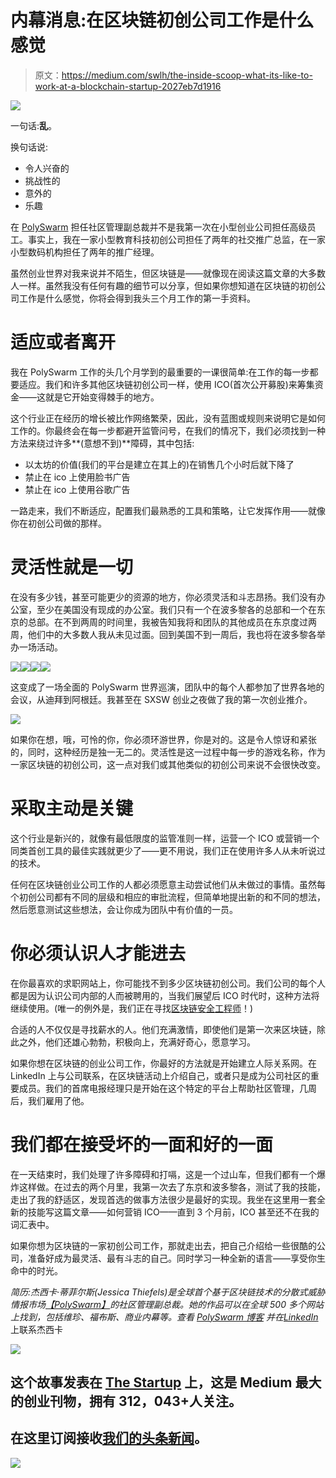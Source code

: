 # 内幕消息:在区块链初创公司工作是什么感觉

> 原文：<https://medium.com/swlh/the-inside-scoop-what-its-like-to-work-at-a-blockchain-startup-2027eb7d1916>

![](img/2e29a54928b7094fb77e6d42fd4911f7.png)

一句话:**乱**。

换句话说:

*   令人兴奋的
*   挑战性的
*   意外的
*   乐趣

在 [PolySwarm](https://polyswarm.io/) 担任社区管理副总裁并不是我第一次在小型创业公司担任高级员工。事实上，我在一家小型教育科技初创公司担任了两年的社交推广总监，在一家小型数码机构担任了两年的推广经理。

虽然创业世界对我来说并不陌生，但区块链是——就像现在阅读这篇文章的大多数人一样。虽然我没有任何有趣的细节可以分享，但如果你想知道在区块链的初创公司工作是什么感觉，你将会得到我头三个月工作的第一手资料。

# 适应或者离开

我在 PolySwarm 工作的头几个月学到的最重要的一课很简单:在工作的每一步都要适应。我们和许多其他区块链初创公司一样，使用 ICO(首次公开募股)来筹集资金——这就是它开始变得棘手的地方。

这个行业正在经历的增长被比作网络繁荣，因此，没有蓝图或规则来说明它是如何工作的。你最终会在每一步都避开监管问号，在我们的情况下，我们必须找到一种方法来绕过许多**(意想不到)**障碍，其中包括:

*   以太坊的价值(我们的平台是建立在其上的)在销售几个小时后就下降了
*   禁止在 ico 上使用脸书广告
*   禁止在 ico 上使用谷歌广告

一路走来，我们不断适应，配置我们最熟悉的工具和策略，让它发挥作用——就像你在初创公司做的那样。

# 灵活性就是一切

在没有多少钱，甚至可能更少的资源的地方，你必须灵活和斗志昂扬。我们没有办公室，至少在美国没有现成的办公室。我们只有一个在波多黎各的总部和一个在东京的总部。在不到两周的时间里，我被告知我将和团队的其他成员在东京度过两周，他们中的大多数人我从未见过面。回到美国不到一周后，我也将在波多黎各举办一场活动。

![](img/b7d692fd9a3ec93eacbc03afd5fe8228.png)![](img/806b60ffc8901efd127c73f3ec894e6f.png)![](img/94525853a659bda24dba1ba125aa6004.png)![](img/d6457cbedc8e48f7e3b4f11ffe80dabe.png)

这变成了一场全面的 PolySwarm 世界巡演，团队中的每个人都参加了世界各地的会议，从迪拜到阿根廷。我甚至在 SXSW 创业之夜做了我的第一次创业推介。

![](img/c9fae01a28137b4f393990cb3f040c0b.png)

如果你在想，哦，可怜的你，你必须环游世界，你是对的。这是令人惊讶和紧张的，同时，这种经历是独一无二的。灵活性是这一过程中每一步的游戏名称，作为一家区块链的初创公司，这一点对我们或其他类似的初创公司来说不会很快改变。

# 采取主动是关键

这个行业是新兴的，就像有最低限度的监管准则一样，运营一个 ICO 或营销一个同类首创工具的最佳实践就更少了——更不用说，我们正在使用许多人从未听说过的技术。

任何在区块链创业公司工作的人都必须愿意主动尝试他们从未做过的事情。虽然每个初创公司都有不同的层级和相应的审批流程，但简单地提出新的和不同的想法，然后愿意测试这些想法，会让你成为团队中有价值的一员。

# 你必须认识人才能进去

在你最喜欢的求职网站上，你可能找不到多少区块链初创公司。我们公司的每个人都是因为认识公司内部的人而被聘用的，当我们展望后 ICO 时代时，这种方法将继续使用。(唯一的例外是，我们正在寻找[区块链安全工程师](https://stackoverflow.com/jobs/companies/poly-swarm-technologies-inc)！)

合适的人不仅仅是寻找薪水的人。他们充满激情，即使他们是第一次来区块链，除此之外，他们还雄心勃勃，积极向上，充满好奇心，愿意学习。

如果你想在区块链的创业公司工作，你最好的方法就是开始建立人际关系网。在 LinkedIn 上与公司联系，在区块链活动上介绍自己，或者只是成为公司社区的重要成员。我们的首席电报经理只是开始在这个特定的平台上帮助社区管理，几周后，我们雇用了他。

# 我们都在接受坏的一面和好的一面

在一天结束时，我们处理了许多障碍和打嗝，这是一个过山车，但我们都有一个爆炸这样做。在过去的两个月里，我第一次去了东京和波多黎各，测试了我的技能，走出了我的舒适区，发现首选的做事方法很少是最好的实现。我坐在这里用一套全新的技能写这篇文章——如何营销 ICO——直到 3 个月前，ICO 甚至还不在我的词汇表中。

如果你想为区块链的一家初创公司工作，那就走出去，把自己介绍给一些很酷的公司，准备好成为最灵活、最有斗志的自己。同时学习一种全新的语言——享受你生命中的时光。

*简历:杰西卡·蒂菲尔斯(Jessica Thiefels)是全球首个基于区块链技术的分散式威胁情报市场*[*【PolySwarm】*](https://twitter.com/polyswarm)*的社区管理副总裁。她的作品可以在全球 500 多个网站上找到，包括维珍、福布斯、商业内幕等。查看* [*PolySwarm 博客*](https://medium.com/swarmdotmarket) *并在*[*LinkedIn*](https://www.linkedin.com/in/jessicathiefels/)上联系杰西卡

[![](img/308a8d84fb9b2fab43d66c117fcc4bb4.png)](https://medium.com/swlh)

## 这个故事发表在 [The Startup](https://medium.com/swlh) 上，这是 Medium 最大的创业刊物，拥有 312，043+人关注。

## 在这里订阅接收[我们的头条新闻](http://growthsupply.com/the-startup-newsletter/)。

[![](img/b0164736ea17a63403e660de5dedf91a.png)](https://medium.com/swlh)